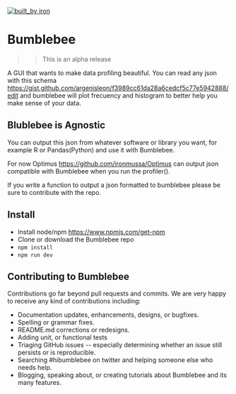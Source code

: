 [![built_by iron](https://img.shields.io/badge/built_by-iron-FF69A4.svg)](http://ironmussa.com)

# Bumblebee

>> This is an alpha release

A GUI that wants to make data profiling beautiful. You can read any json with this schema https://gist.github.com/argenisleon/f3989cc61da28a6cedcf5c77e5942888/edit and bumblebee will plot frecuency and histogram to better help you make sense of your data.

## Blublebee is Agnostic 
You can output this json from whatever software or library you want, for example R or Pandas(Python) and use it with Bumblebee.

For now Optimus https://github.com/ironmussa/Optimus can output json compatible with Bumblebee when you run the profiler().

If you write a function to output a json formatted to bumblebee please be sure to contribute with the repo.

## Install


* Install node/npm https://www.npmjs.com/get-npm
* Clone or download the Bumblebee repo
* `npm install`
* `npm run dev`

## Contributing to Bumblebee 
Contributions go far beyond pull requests and commits. We are very happy to receive any kind of contributions including:

* Documentation updates, enhancements, designs, or bugfixes.
* Spelling or grammar fixes.
* README.md corrections or redesigns.
* Adding unit, or functional tests
* Triaging GitHub issues -- especially determining whether an issue still persists or is reproducible.
* Searching #hibumblebee on twitter and helping someone else who needs help.
* Blogging, speaking about, or creating tutorials about Bumblebee and its many features.
